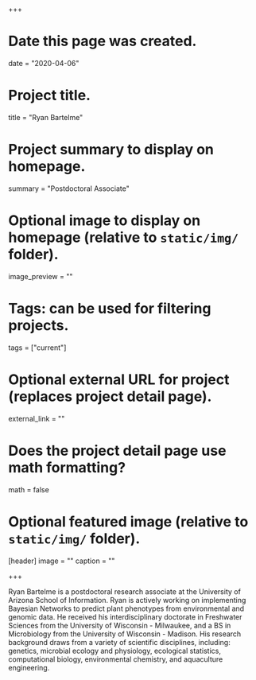 +++
# Date this page was created.
date = "2020-04-06"

# Project title.
title = "Ryan Bartelme"

# Project summary to display on homepage.
summary = "Postdoctoral Associate"

# Optional image to display on homepage (relative to `static/img/` folder).
image_preview = ""

# Tags: can be used for filtering projects.
tags = ["current"]

# Optional external URL for project (replaces project detail page).
external_link = ""

# Does the project detail page use math formatting?
math = false

# Optional featured image (relative to `static/img/` folder).
[header]
image = ""
caption = ""

+++

Ryan Bartelme is a postdoctoral research associate at the University of Arizona School of Information. Ryan is actively working on implementing Bayesian Networks to predict plant phenotypes from environmental and genomic data. He received his interdisciplinary doctorate in Freshwater Sciences from the University of Wisconsin - Milwaukee, and a BS in Microbiology from the University of Wisconsin - Madison. His research background draws from a variety of scientific disciplines, including: genetics, microbial ecology and physiology, ecological statistics, computational biology, environmental chemistry, and aquaculture engineering.